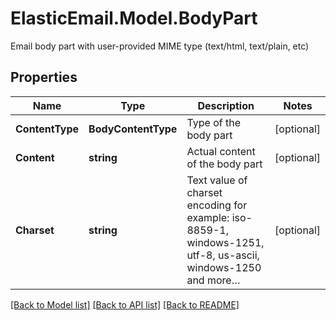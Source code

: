 # ElasticEmail.Model.BodyPart
Email body part with user-provided MIME type (text/html, text/plain, etc)
## Properties

Name | Type | Description | Notes
------------ | ------------- | ------------- | -------------
**ContentType** | **BodyContentType** | Type of the body part | [optional] 
**Content** | **string** | Actual content of the body part | [optional] 
**Charset** | **string** | Text value of charset encoding for example: iso-8859-1, windows-1251, utf-8, us-ascii, windows-1250 and more… | [optional] 

[[Back to Model list]](../README.md#documentation-for-models) [[Back to API list]](../README.md#documentation-for-api-endpoints) [[Back to README]](../README.md)

